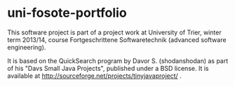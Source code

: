 uni-fosote-portfolio
====================

This software project is part of a project work at University of Trier, winter term 2013/14, course Fortgeschrittene Softwaretechnik (advanced software engineering).

It is based on the QuickSearch program by Davor S. (shodanshodan) as part of his "Davs Small Java Projects", published under a BSD license.
It is available at http://sourceforge.net/projects/tinyjavaproject/ .
